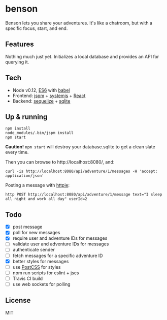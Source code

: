 benson
======

Benson lets you share your adventures. It's like a chatroom, but with a specific focus, start, and end.

## Features

Nothing much just yet. Initializes a local database and provides an API for querying it.

## Tech

- Node v0.12, [ES6](https://github.com/lukehoban/es6features) with [babel](http://babeljs.io/)
- Frontend: [jspm](http://jspm.io/) + [systemjs](https://github.com/systemjs/systemjs) + [React](https://github.com/facebook/react)
- Backend: [sequelize](http://sequelize.readthedocs.org/en/latest/) + [sqlite](https://github.com/mapbox/node-sqlite3)

## Up & running

```
npm install
node_modules/.bin/jspm install
npm start
```

**Caution!** `npm start` will destroy your database.sqlite to get a clean slate every time.

Then you can browse to http://localhost:8080/, and:

```
curl -is http://localhost:8080/api/adventure/1/messages -H 'accept: application/json'
```

Posting a message with [httpie](https://github.com/jakubroztocil/httpie):

```
http POST http://localhost:8080/api/adventure/1/message text="I sleep all night and work all day" userId=2
```

## Todo

- [x] post message
- [x] poll for new messages
- [x] require user and adventure IDs for messages
- [ ] validate user and adventure IDs for messages
- [ ] authenticate sender
- [ ] fetch messages for a specific adventure ID
- [x] better styles for messages
- [ ] use [PostCSS](https://www.google.fi/url?sa=t&rct=j&q=&esrc=s&source=web&cd=1&cad=rja&uact=8&ved=0CCAQFjAA&url=https%3A%2F%2Fgithub.com%2Fpostcss%2Fpostcss&ei=lGg7Va-fMuXmyQOHiYC4BA&usg=AFQjCNEteYqCgL4rno4I2giUMwPbX7T5qQ&sig2=OsIqF15mbDHdtlwfdbpHsw&bvm=bv.91665533,d.bGQ) for styles
- [ ] npm run scripts for eslint + jscs
- [ ] Travis CI build
- [ ] use web sockets for polling

## License

MIT
